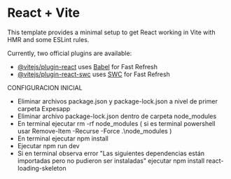 # React + Vite

This template provides a minimal setup to get React working in Vite with HMR and some ESLint rules.

Currently, two official plugins are available:

- [@vitejs/plugin-react](https://github.com/vitejs/vite-plugin-react/blob/main/packages/plugin-react/README.md) uses [Babel](https://babeljs.io/) for Fast Refresh
- [@vitejs/plugin-react-swc](https://github.com/vitejs/vite-plugin-react-swc) uses [SWC](https://swc.rs/) for Fast Refresh

CONFIGURACION INICIAL

- Eliminar archivos package.json y package-lock.json a nivel de primer carpeta Expesapp
- Eliminar archivo package-lock.json dentro de carpeta node_modules
- En terminal ejecutar rm -rf node_modules ( si es terminal powershell usar Remove-Item -Recurse -Force .\node_modules )
- En terminal ejecutar npm install
- Ejecutar npm run dev
- Si en terminal observa error "Las siguientes dependencias están importadas pero no pudieron ser instaladas" ejecutar npm install react-loading-skeleton
